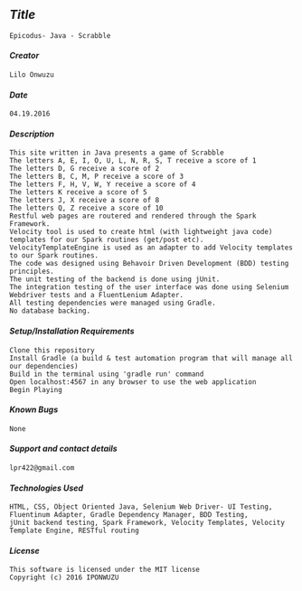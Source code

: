 ## _Title_
	Epicodus- Java - Scrabble
	
#### _Creator_
	Lilo Onwuzu 
	
#### _Date_
	04.19.2016

#### _Description_
	This site written in Java presents a game of Scrabble
  	The letters A, E, I, O, U, L, N, R, S, T receive a score of 1
	The letters D, G receive a score of 2
	The letters B, C, M, P receive a score of 3
	The letters F, H, V, W, Y receive a score of 4
	The letters K receive a score of 5
	The letters J, X receive a score of 8
	The letters Q, Z receive a score of 10
	Restful web pages are routered and rendered through the Spark Framework. 
	Velocity tool is used to create html (with lightweight java code) templates for our Spark routines (get/post etc).
	VelocityTemplateEngine is used as an adapter to add Velocity templates to our Spark routines.	
	The code was designed using Behavoir Driven Development (BDD) testing principles. 
	The unit testing of the backend is done using jUnit. 
	The integration testing of the user interface was done using Selenium Webdriver tests and a FluentLenium Adapter. 
	All testing dependencies were managed using Gradle. 
	No database backing.

#### _Setup/Installation Requirements_ 
	Clone this repository
	Install Gradle (a build & test automation program that will manage all our dependencies)
	Build in the terminal using 'gradle run' command
	Open localhost:4567 in any browser to use the web application
	Begin Playing

#### _Known Bugs_
 	None

#### _Support and contact details_
	lpr422@gmail.com
	
#### _Technologies Used_
	HTML, CSS, Object Oriented Java, Selenium Web Driver- UI Testing, Fluentinum Adapter, Gradle Dependency Manager, BDD Testing, 
	jUnit backend testing, Spark Framework, Velocity Templates, Velocity Template Engine, RESTful routing

#### _License_
	This software is licensed under the MIT license
	Copyright (c) 2016 IPONWUZU


